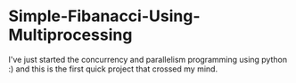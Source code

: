 # Simple-Fibanacci-Using-Multiprocessing

I've just started the concurrency and parallelism programming using python :) and this is the first quick project that crossed my mind.

